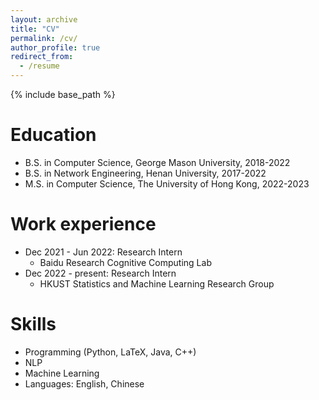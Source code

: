 ```yaml
---
layout: archive
title: "CV"
permalink: /cv/
author_profile: true
redirect_from:
  - /resume
---
```


{% include base_path %}

Education
======
* B.S. in Computer Science, George Mason University, 2018-2022
* B.S. in Network Engineering, Henan University, 2017-2022
* M.S. in Computer Science, The University of Hong Kong, 2022-2023

Work experience
======
* Dec 2021 - Jun 2022: Research Intern
  * Baidu Research Cognitive Computing Lab
* Dec 2022 - present: Research Intern
  * HKUST Statistics and Machine Learning Research Group
  
Skills
======
* Programming (Python, LaTeX, Java, C++)
* NLP
* Machine Learning
* Languages: English, Chinese
